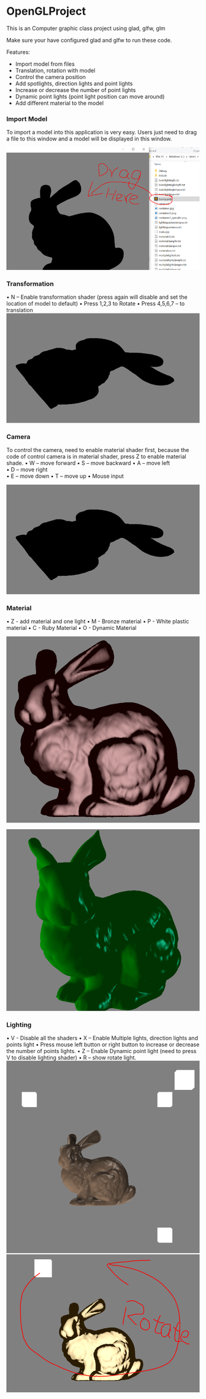 # OpenGLProject

This is an Computer graphic class project using glad, glfw, glm

Make sure your have configured glad and glfw to run these code.

Features:
- Import model from files
- Translation, rotation with model 
- Control the camera position
- Add spotlights, direction lights and point lights
- Increase or decrease the number of point lights
- Dynamic point lights (point light position can move around)
- Add different material to the model

### Import Model
To import a model into this application is very easy. Users just need to drag a file to this window and a model will be displayed in this window.

![image](https://github.com/BingXiong1995/OpenGLProject/blob/master/Images/1.png?raw=true)

### Transformation
•	N – Enable transformation shader (press again will disable and set the location of model to default)
•	Press 1,2,3 to Rotate
•	Press 4,5,6,7 – to translation
![image](https://github.com/BingXiong1995/OpenGLProject/blob/master/Images/2.png?raw=true)

### Camera
To control the camera, need to enable material shader first, because the code of control camera is in material shader, press Z to enable material shade.
•	W – move forward
•	S – move backward
•	A – move left  
•	D – move right  
•	E – move down 
•	T – move up
•	Mouse input

![image](https://github.com/BingXiong1995/OpenGLProject/blob/master/Images/2.png?raw=true)

### Material
•	Z - add material and one light
•	M - Bronze material
•	P - White plastic material
•	C - Ruby Material
•	O - Dynamic Material

![image](https://github.com/BingXiong1995/OpenGLProject/blob/master/Images/4.png?raw=true)

![image](https://github.com/BingXiong1995/OpenGLProject/blob/master/Images/5.png?raw=true)

### Lighting
•	V - Disable all the shaders
•	X – Enable Multiple lights, direction lights and points light
•	Press mouse left button or right button to increase or decrease the number of points lights.
•	Z – Enable Dynamic point light (need to press V to disable lighting shader)
•	R – show rotate light.
![image](https://github.com/BingXiong1995/OpenGLProject/blob/master/Images/7.png?raw=true)
![image](https://github.com/BingXiong1995/OpenGLProject/blob/master/Images/6.png?raw=true)
